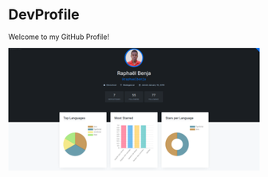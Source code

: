 # DevProfile

Welcome to my GitHub Profile!

![Header](https://github.com/raphaelbenja/raphaelbenja/blob/main/screenshot.png)
